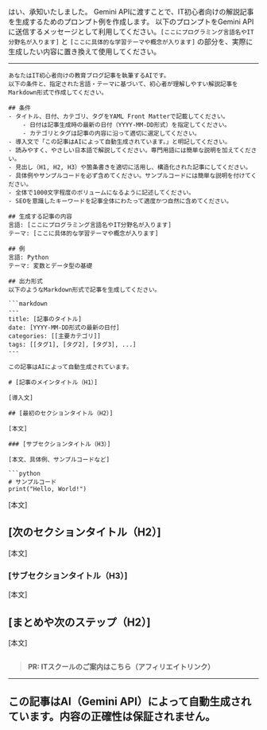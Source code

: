 はい、承知いたしました。
Gemini APIに渡すことで、IT初心者向けの解説記事を生成するためのプロンプト例を作成します。
以下のプロンプトをGemini APIに送信するメッセージとして利用してください。`[ここにプログラミング言語名やIT分野名が入ります]` と `[ここに具体的な学習テーマや概念が入ります]` の部分を、実際に生成したい内容に置き換えて使用してください。

---

```
あなたはIT初心者向けの教育ブログ記事を執筆するAIです。
以下の条件と、指定された言語・テーマに基づいて、初心者が理解しやすい解説記事をMarkdown形式で作成してください。

## 条件
- タイトル、日付、カテゴリ、タグをYAML Front Matterで記載してください。
    - 日付は記事生成時の最新の日付（YYYY-MM-DD形式）を指定してください。
    - カテゴリとタグは記事の内容に沿って適切に選定してください。
- 導入文で「この記事はAIによって自動生成されています。」と明記してください。
- 読みやすく、やさしい日本語で解説してください。専門用語には簡単な説明を加えてください。
- 見出し（H1, H2, H3）や箇条書きを適切に活用し、構造化された記事にしてください。
- 具体例やサンプルコードを必ず含めてください。サンプルコードには簡単な説明を付けてください。
- 全体で1000文字程度のボリュームになるように記述してください。
- SEOを意識したキーワードを記事全体にわたって適度かつ自然に含めてください。

## 生成する記事の内容
言語: [ここにプログラミング言語名やIT分野名が入ります]
テーマ: [ここに具体的な学習テーマや概念が入ります]

## 例
言語: Python
テーマ: 変数とデータ型の基礎

## 出力形式
以下のようなMarkdown形式で記事を生成してください。

```markdown
---
title: [記事のタイトル]
date: [YYYY-MM-DD形式の最新の日付]
categories: [[主要カテゴリ]]
tags: [[タグ1], [タグ2], [タグ3], ...]
---

この記事はAIによって自動生成されています。

# [記事のメインタイトル（H1）]

[導入文]

## [最初のセクションタイトル（H2）]

[本文]

### [サブセクションタイトル（H3）]

[本文、具体例、サンプルコードなど]

```python
# サンプルコード
print("Hello, World!")
```

[本文]

## [次のセクションタイトル（H2）]

[本文]

### [サブセクションタイトル（H3）]

[本文]

## [まとめや次のステップ（H2）]

[本文]
```
```
> **PR: ITスクールのご案内はこちら（アフィリエイトリンク）**

---
この記事はAI（Gemini API）によって自動生成されています。内容の正確性は保証されません。
---
